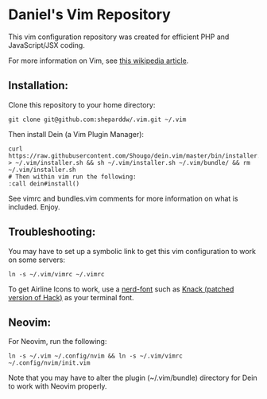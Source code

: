 # Daniel's Vim Repository
This vim configuration repository was created for efficient PHP and JavaScript/JSX coding.

For more information on Vim, see [this wikipedia article](https://en.wikipedia.org/wiki/Vim_(text_editor)).

## Installation:
Clone this repository to your home directory:
```
git clone git@github.com:sheparddw/.vim.git ~/.vim
```
Then install Dein (a Vim Plugin Manager):
```
curl https://raw.githubusercontent.com/Shougo/dein.vim/master/bin/installer.sh > ~/.vim/installer.sh && sh ~/.vim/installer.sh ~/.vim/bundle/ && rm ~/.vim/installer.sh
# Then within vim run the following:
:call dein#install()
```
See vimrc and bundles.vim comments for more information on what is included.
Enjoy.

## Troubleshooting:
You may have to set up a symbolic link to get this vim configuration to work on some servers:
```
ln -s ~/.vim/vimrc ~/.vimrc
```
To get Airline Icons to work, use a [nerd-font](https://github.com/ryanoasis/nerd-fonts) such as [Knack (patched version of Hack)](https://github.com/ryanoasis/nerd-fonts/blob/master/patched-fonts/Hack/Regular/complete/Knack%20Regular%20Nerd%20Font%20Complete.ttf) as your terminal font.

## Neovim:
For Neovim, run the following:
```
ln -s ~/.vim ~/.config/nvim && ln -s ~/.vim/vimrc ~/.config/nvim/init.vim
```
Note that you may have to alter the plugin (~/.vim/bundle) directory for Dein to work with Neovim properly.
